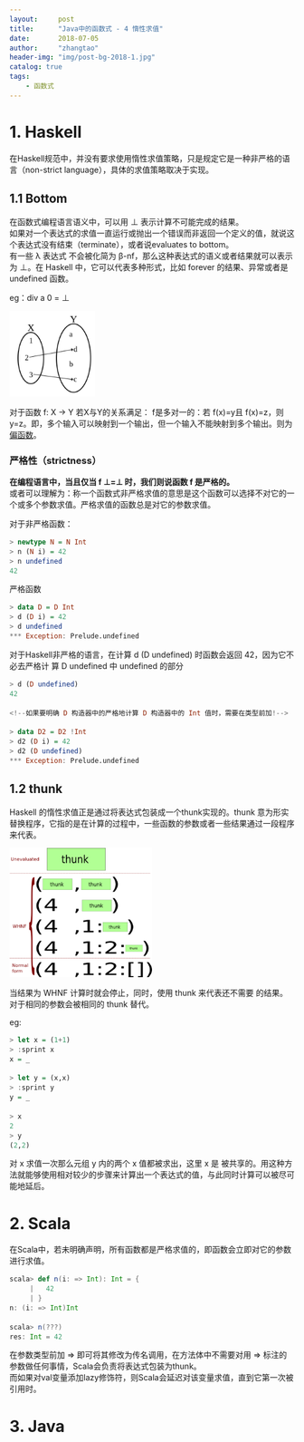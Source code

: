 ```yaml
---
layout:     post
title:      "Java中的函数式 - 4 惰性求值"
date:       2018-07-05
author:     "zhangtao"
header-img: "img/post-bg-2018-1.jpg"
catalog: true
tags:
    - 函数式
---
```


# 1. Haskell

在Haskell规范中，并没有要求使用惰性求值策略，只是规定它是一种非严格的语言（non-strict language），具体的求值策略取决于实现。

## 1.1 Bottom

在函数式编程语言语义中，可以用 ⊥ 表示计算不可能完成的结果。<br>
如果对一个表达式的求值一直运行或抛出一个错误而非返回一个定义的值，就说这个表达式没有结束（terminate），或者说evaluates to bottom。<br>
有一些 λ 表达式 不会被化简为 β-nf，那么这种表达式的语义或者结果就可以表示为 ⊥。在 Haskell 中，它可以代表多种形式，比如 forever 的结果、异常或者是 undefined 函数。

eg：div a 0 = ⊥

<img src="/img/in-post/function_4_1.png" width="30%" height="30%">

对于函数 f: X → Y 
若X与Y的关系满足： f是多对一的：若 f(x)=y且 f(x)=z，则 y=z。即，多个输入可以映射到一个输出，但一个输入不能映射到多个输出。则为[偏函数](https://en.wikipedia.org/wiki/Partial_function)。

### 严格性（strictness）

**在编程语言中，当且仅当 f ⊥=⊥ 时，我们则说函数 f 是严格的。**<br>
或者可以理解为：称一个函数式非严格求值的意思是这个函数可以选择不对它的一个或多个参数求值。严格求值的函数总是对它的参数求值。

对于非严格函数：

``` haskell
> newtype N = N Int
> n (N i) = 42
> n undefined
42
```

严格函数

``` haskell
> data D = D Int
> d (D i) = 42
> d undefined
*** Exception: Prelude.undefined
```

对于Haskell非严格的语言，在计算 d (D undefined) 时函数会返回 42，因为它不必去严格计 算 D undefined 中 undefined 的部分

``` haskell
> d (D undefined)
42 

<!--如果要明确 D 构造器中的严格地计算 D 构造器中的 Int 值时，需要在类型前加!-->

> data D2 = D2 !Int
> d2 (D i) = 42
> d2 (D undefined)
*** Exception: Prelude.undefined
```

## 1.2 thunk

Haskell 的惰性求值正是通过将表达式包装成一个thunk实现的。thunk 意为形实替换程序，它指的是在计算的过程中，一些函数的参数或者一些结果通过一段程序来代表。

<img src="/img/in-post/function_4_2.png" width="50%" height="50%">

当结果为 WHNF 计算时就会停止，同时，使用 thunk 来代表还不需要 的结果。对于相同的参数会被相同的 thunk 替代。

eg: 

```haskell
> let x = (1+1)
> :sprint x
x = _

> let y = (x,x)
> :sprint y
y = _

> x
2
> y
(2,2)
```

对 x 求值一次那么元组 y 内的两个 x 值都被求出，这里 x 是 被共享的。用这种方法就能够使用相对较少的步骤来计算出一个表达式的值，与此同时计算可以被尽可能地延后。

# 2. Scala

在Scala中，若未明确声明，所有函数都是严格求值的，即函数会立即对它的参数进行求值。

```scala
scala> def n(i: => Int): Int = {
     |   42
     | }
n: (i: => Int)Int

scala> n(???)
res: Int = 42
```

在参数类型前加 => 即可将其修改为传名调用，在方法体中不需要对用 => 标注的参数做任何事情，Scala会负责将表达式包装为thunk。<br>
而如果对val变量添加lazy修饰符，则Scala会延迟对该变量求值，直到它第一次被引用时。

# 3. Java

